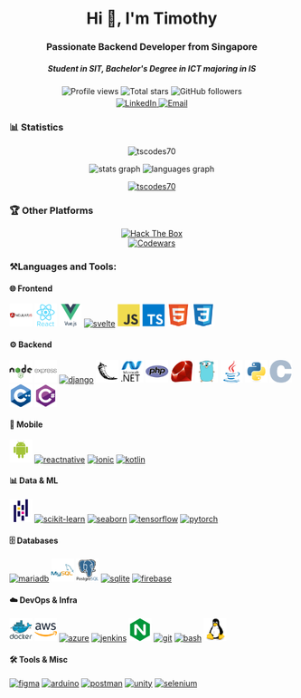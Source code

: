 <h1 align="center">Hi 👋, I'm Timothy</h1>
<h3 align="center">Passionate Backend Developer from Singapore</h3>
<h5 align="center">Student in SIT, Bachelor's Degree in ICT majoring in IS</h5>

<p align="center">
  <!-- Stats Row -->
  <img src="https://komarev.com/ghpvc/?username=tscodes70&label=Profile%20views&color=0e75b6&style=flat" alt="Profile views" />
  <img src="https://img.shields.io/github/stars/tscodes70?affiliations=OWNER%2CCOLLABORATOR&style=flat&color=blue" alt="Total stars" />
  <img src="https://img.shields.io/github/followers/tscodes70?label=Followers&style=flat&color=0e75b6" alt="GitHub followers" />
</p>

<p align="center" style="margin-top:-10px">
  <!-- Contact Row -->
  <a href="https://www.linkedin.com/in/timothy-see-jun-jie/">
    <img src="https://img.shields.io/badge/LinkedIn-Profile-blue?logo=linkedin&style=flat" alt="LinkedIn" />
  </a>
  <a href="mailto:sck.timothy@gmail.com">
    <img src="https://img.shields.io/badge/Gmail-Contact-red?logo=gmail&style=flat" alt="Email" />
  </a>
</p>

<h3>📊 Statistics</h3>
<div align="center">
<p><img align="center" src="https://github-readme-streak-stats.herokuapp.com/?user=tscodes70&theme=dracula" alt="tscodes70" /></p>
<img src="https://github-readme-stats-c7effwzlt-tscodes70s-projects.vercel.app/api?username=tscodes70&hide_title=false&hide_rank=false&show_icons=true&include_all_commits=true&count_private=true&disable_animations=false&theme=dracula&locale=en&hide_border=false" height="150" alt="stats graph" />
<img src="https://github-readme-stats-c7effwzlt-tscodes70s-projects.vercel.app/api/top-langs?username=tscodes70&locale=en&hide_title=false&layout=compact&card_width=320&langs_count=8&theme=dracula&hide_border=false" height="150" alt="languages graph" />
<p align="center"> <a href="https://github.com/ryo-ma/github-profile-trophy"><img src="https://github-profile-trophy.vercel.app/?username=tscodes70&row=2&column=5&theme=dracula" alt="tscodes70" /></a> </p>
</div>

<h3>🏆 Other Platforms</h3>
<p align="center">

  <a href="https://app.hackthebox.com/profile/1570321" target="_blank" rel="noreferrer">
    <img src="https://www.hackthebox.com/badge/image/1570321" alt="Hack The Box"/>
  </a>
  <br/>
    <a href="https://www.codewars.com/users/tscodes70" target="_blank" rel="noreferrer">
        <img src="https://github.r2v.ch/codewars?user=tscodes70" alt="Codewars" />
  </a>
  
</p>


<h3 align="left">⚒️Languages and Tools:</h3>

<!-- Frontend -->
<h4>🌐 Frontend</h4>
<p align="left">
  <a href="https://angular.io"><img src="https://raw.githubusercontent.com/devicons/devicon/master/icons/angularjs/angularjs-original-wordmark.svg" alt="angular" width="40" height="40"/></a>
  <a href="https://reactjs.org/"><img src="https://raw.githubusercontent.com/devicons/devicon/master/icons/react/react-original-wordmark.svg" alt="react" width="40" height="40"/></a>
  <a href="https://vuejs.org/"><img src="https://raw.githubusercontent.com/devicons/devicon/master/icons/vuejs/vuejs-original-wordmark.svg" alt="vue" width="40" height="40"/></a>
  <a href="https://svelte.dev"><img src="https://upload.wikimedia.org/wikipedia/commons/1/1b/Svelte_Logo.svg" alt="svelte" width="40" height="40"/></a>
  <a href="https://developer.mozilla.org/en-US/docs/Web/JavaScript"><img src="https://raw.githubusercontent.com/devicons/devicon/master/icons/javascript/javascript-original.svg" alt="javascript" width="40" height="40"/></a>
  <a href="https://www.typescriptlang.org/"><img src="https://raw.githubusercontent.com/devicons/devicon/master/icons/typescript/typescript-original.svg" alt="typescript" width="40" height="40"/></a>
  <a href="https://www.w3.org/html/"><img src="https://raw.githubusercontent.com/devicons/devicon/master/icons/html5/html5-original.svg" alt="html5" width="40" height="40"/></a>
  <a href="https://www.w3schools.com/css/"><img src="https://raw.githubusercontent.com/devicons/devicon/master/icons/css3/css3-original.svg" alt="css3" width="40" height="40"/></a>
</p>

<!-- Backend -->
<h4>⚙️ Backend</h4>
<p align="left">
  <a href="https://nodejs.org"><img src="https://raw.githubusercontent.com/devicons/devicon/master/icons/nodejs/nodejs-original-wordmark.svg" alt="nodejs" width="40" height="40"/></a>
  <a href="https://expressjs.com"><img src="https://raw.githubusercontent.com/devicons/devicon/master/icons/express/express-original-wordmark.svg" alt="express" width="40" height="40"/></a>
  <a href="https://www.djangoproject.com/"><img src="https://cdn.worldvectorlogo.com/logos/django.svg" alt="django" width="40" height="40"/></a>
  <a href="https://flask.palletsprojects.com/"><img src="https://raw.githubusercontent.com/devicons/devicon/master/icons/flask/flask-original.svg" alt="flask" width="40" height="40"/></a>
  <a href="https://dotnet.microsoft.com/"><img src="https://raw.githubusercontent.com/devicons/devicon/master/icons/dot-net/dot-net-original-wordmark.svg" alt="dotnet" width="40" height="40"/></a>
  <a href="https://www.php.net"><img src="https://raw.githubusercontent.com/devicons/devicon/master/icons/php/php-original.svg" alt="php" width="40" height="40"/></a>
  <a href="https://www.ruby-lang.org/en/"><img src="https://raw.githubusercontent.com/devicons/devicon/master/icons/ruby/ruby-original.svg" alt="ruby" width="40" height="40"/></a>
  <a href="https://golang.org"><img src="https://raw.githubusercontent.com/devicons/devicon/master/icons/go/go-original.svg" alt="go" width="40" height="40"/></a>
  <a href="https://www.java.com"><img src="https://raw.githubusercontent.com/devicons/devicon/master/icons/java/java-original.svg" alt="java" width="40" height="40"/></a>
  <a href="https://www.python.org"><img src="https://raw.githubusercontent.com/devicons/devicon/master/icons/python/python-original.svg" alt="python" width="40" height="40"/></a>
  <a href="https://www.cprogramming.com/"><img src="https://raw.githubusercontent.com/devicons/devicon/master/icons/c/c-original.svg" alt="c" width="40" height="40"/></a>
  <a href="https://www.w3schools.com/cpp/"><img src="https://raw.githubusercontent.com/devicons/devicon/master/icons/cplusplus/cplusplus-original.svg" alt="cplusplus" width="40" height="40"/></a>
  <a href="https://www.w3schools.com/cs/"><img src="https://raw.githubusercontent.com/devicons/devicon/master/icons/csharp/csharp-original.svg" alt="csharp" width="40" height="40"/></a>
</p>

<!-- Mobile -->
<h4>📱 Mobile</h4>
<p align="left">
  <a href="https://developer.android.com"><img src="https://raw.githubusercontent.com/devicons/devicon/master/icons/android/android-original-wordmark.svg" alt="android" width="40" height="40"/></a>
  <a href="https://reactnative.dev/"><img src="https://reactnative.dev/img/header_logo.svg" alt="reactnative" width="40" height="40"/></a>
  <a href="https://ionicframework.com"><img src="https://upload.wikimedia.org/wikipedia/commons/d/d1/Ionic_Logo.svg" alt="ionic" width="40" height="40"/></a>
  <a href="https://kotlinlang.org"><img src="https://www.vectorlogo.zone/logos/kotlinlang/kotlinlang-icon.svg" alt="kotlin" width="40" height="40"/></a>
</p>

<!-- Data & ML -->
<h4>📊 Data & ML</h4>
<p align="left">
  <a href="https://pandas.pydata.org/"><img src="https://raw.githubusercontent.com/devicons/devicon/master/icons/pandas/pandas-original.svg" alt="pandas" width="40" height="40"/></a>
  <a href="https://scikit-learn.org/"><img src="https://upload.wikimedia.org/wikipedia/commons/0/05/Scikit_learn_logo_small.svg" alt="scikit-learn" width="40" height="40"/></a>
  <a href="https://seaborn.pydata.org/"><img src="https://seaborn.pydata.org/_images/logo-mark-lightbg.svg" alt="seaborn" width="40" height="40"/></a>
  <a href="https://www.tensorflow.org"><img src="https://www.vectorlogo.zone/logos/tensorflow/tensorflow-icon.svg" alt="tensorflow" width="40" height="40"/></a>
  <a href="https://pytorch.org/"><img src="https://www.vectorlogo.zone/logos/pytorch/pytorch-icon.svg" alt="pytorch" width="40" height="40"/></a>
</p>

<!-- Databases -->
<h4>🗄 Databases</h4>
<p align="left">
  <a href="https://mariadb.org/"><img src="https://www.vectorlogo.zone/logos/mariadb/mariadb-icon.svg" alt="mariadb" width="40" height="40"/></a>
  <a href="https://www.mysql.com/"><img src="https://raw.githubusercontent.com/devicons/devicon/master/icons/mysql/mysql-original-wordmark.svg" alt="mysql" width="40" height="40"/></a>
  <a href="https://www.postgresql.org"><img src="https://raw.githubusercontent.com/devicons/devicon/master/icons/postgresql/postgresql-original-wordmark.svg" alt="postgresql" width="40" height="40"/></a>
  <a href="https://www.sqlite.org/"><img src="https://www.vectorlogo.zone/logos/sqlite/sqlite-icon.svg" alt="sqlite" width="40" height="40"/></a>
  <a href="https://firebase.google.com/"><img src="https://www.vectorlogo.zone/logos/firebase/firebase-icon.svg" alt="firebase" width="40" height="40"/></a>
</p>

<!-- DevOps & Infra -->
<h4>☁️ DevOps & Infra</h4>
<p align="left">
  <a href="https://www.docker.com/"><img src="https://raw.githubusercontent.com/devicons/devicon/master/icons/docker/docker-original-wordmark.svg" alt="docker" width="40" height="40"/></a>
  <a href="https://aws.amazon.com"><img src="https://raw.githubusercontent.com/devicons/devicon/master/icons/amazonwebservices/amazonwebservices-original-wordmark.svg" alt="aws" width="40" height="40"/></a>
  <a href="https://azure.microsoft.com"><img src="https://www.vectorlogo.zone/logos/microsoft_azure/microsoft_azure-icon.svg" alt="azure" width="40" height="40"/></a>
  <a href="https://www.jenkins.io"><img src="https://www.vectorlogo.zone/logos/jenkins/jenkins-icon.svg" alt="jenkins" width="40" height="40"/></a>
  <a href="https://www.nginx.com"><img src="https://raw.githubusercontent.com/devicons/devicon/master/icons/nginx/nginx-original.svg" alt="nginx" width="40" height="40"/></a>
  <a href="https://git-scm.com/"><img src="https://www.vectorlogo.zone/logos/git-scm/git-scm-icon.svg" alt="git" width="40" height="40"/></a>
  <a href="https://www.gnu.org/software/bash/"><img src="https://www.vectorlogo.zone/logos/gnu_bash/gnu_bash-icon.svg" alt="bash" width="40" height="40"/></a>
  <a href="https://www.linux.org/"><img src="https://raw.githubusercontent.com/devicons/devicon/master/icons/linux/linux-original.svg" alt="linux" width="40" height="40"/></a>
</p>

<!-- Tools & Misc -->
<h4>🛠 Tools & Misc</h4>
<p align="left">
  <a href="https://www.figma.com/"><img src="https://www.vectorlogo.zone/logos/figma/figma-icon.svg" alt="figma" width="40" height="40"/></a>
  <a href="https://www.arduino.cc/"><img src="https://cdn.worldvectorlogo.com/logos/arduino-1.svg" alt="arduino" width="40" height="40"/></a>
  <a href="https://postman.com"><img src="https://www.vectorlogo.zone/logos/getpostman/getpostman-icon.svg" alt="postman" width="40" height="40"/></a>
  <a href="https://unity.com/"><img src="https://www.vectorlogo.zone/logos/unity3d/unity3d-icon.svg" alt="unity" width="40" height="40"/></a>
  <a href="https://www.selenium.dev"><img src="https://upload.wikimedia.org/wikipedia/commons/d/d5/Selenium_Logo.png" alt="selenium" width="40" height="40"/></a>
</p>
